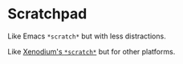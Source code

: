 # Scratchpad

Like Emacs `*scratch*` but with less distractions.

Like [Xenodium's `*scratch*`](https://apps.apple.com/gb/app/scratch/id1671420139) but for other platforms.
